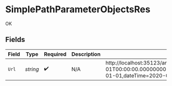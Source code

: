 # SimplePathParameterObjectsRes

OK


## Fields

| Field                                                                                                                                                                                                                                                                                                                                                                                                                                                                                                                                                                                                                                                                                  | Type                                                                                                                                                                                                                                                                                                                                                                                                                                                                                                                                                                                                                                                                                   | Required                                                                                                                                                                                                                                                                                                                                                                                                                                                                                                                                                                                                                                                                               | Description                                                                                                                                                                                                                                                                                                                                                                                                                                                                                                                                                                                                                                                                            | Example                                                                                                                                                                                                                                                                                                                                                                                                                                                                                                                                                                                                                                                                                |
| -------------------------------------------------------------------------------------------------------------------------------------------------------------------------------------------------------------------------------------------------------------------------------------------------------------------------------------------------------------------------------------------------------------------------------------------------------------------------------------------------------------------------------------------------------------------------------------------------------------------------------------------------------------------------------------- | -------------------------------------------------------------------------------------------------------------------------------------------------------------------------------------------------------------------------------------------------------------------------------------------------------------------------------------------------------------------------------------------------------------------------------------------------------------------------------------------------------------------------------------------------------------------------------------------------------------------------------------------------------------------------------------- | -------------------------------------------------------------------------------------------------------------------------------------------------------------------------------------------------------------------------------------------------------------------------------------------------------------------------------------------------------------------------------------------------------------------------------------------------------------------------------------------------------------------------------------------------------------------------------------------------------------------------------------------------------------------------------------- | -------------------------------------------------------------------------------------------------------------------------------------------------------------------------------------------------------------------------------------------------------------------------------------------------------------------------------------------------------------------------------------------------------------------------------------------------------------------------------------------------------------------------------------------------------------------------------------------------------------------------------------------------------------------------------------- | -------------------------------------------------------------------------------------------------------------------------------------------------------------------------------------------------------------------------------------------------------------------------------------------------------------------------------------------------------------------------------------------------------------------------------------------------------------------------------------------------------------------------------------------------------------------------------------------------------------------------------------------------------------------------------------- |
| `Url`                                                                                                                                                                                                                                                                                                                                                                                                                                                                                                                                                                                                                                                                                  | *string*                                                                                                                                                                                                                                                                                                                                                                                                                                                                                                                                                                                                                                                                               | :heavy_check_mark:                                                                                                                                                                                                                                                                                                                                                                                                                                                                                                                                                                                                                                                                     | N/A                                                                                                                                                                                                                                                                                                                                                                                                                                                                                                                                                                                                                                                                                    | http://localhost:35123/anything/pathParams/obj/any,any,bigint,8821239038968084,bigintStr,9223372036854775808,bool,true,boolOpt,true,date,2020-01-01,dateTime,2020-01-01T00:00:00.000000001Z,decimal,3.141592653589793,decimalStr,3.14159265358979344719667586,enum,one,float32,1.1,int,1,int32,1,int32Enum,55,intEnum,2,num,1.1,str,test,strOpt,testOptional/objExploded/any=any,bigint=8821239038968084,bigintStr=9223372036854775808,bool=true,boolOpt=true,date=2020-01-01,dateTime=2020-01-01T00:00:00.000000001Z,decimal=3.141592653589793,decimalStr=3.14159265358979344719667586,enum=one,float32=1.1,int=1,int32=1,int32Enum=55,intEnum=2,num=1.1,str=test,strOpt=testOptional |